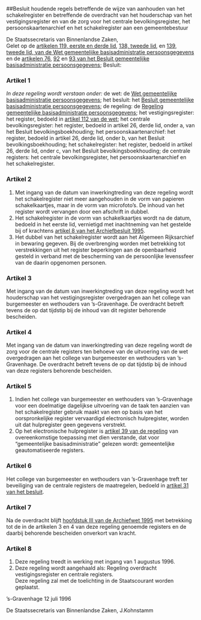 <meta http-equiv='Content-Type' content='text/html; charset=utf-8' />

##Besluit houdende regels betreffende de wijze van aanhouden van het schakelregister en betreffende de overdracht van het houderschap van het vestigingsregister en van de zorg voor het centrale bevolkingsregister, het persoonskaartenarchief en het schakelregister aan een gemeentebestuur

De Staatssecretaris van Binnenlandse Zaken,  
Gelet op de [artikelen 119, eerste en derde lid](../../../../../../../../wet/wet/gemeentelijke/basisadministratie/persoonsgegevens/BWBR0006723/README.md), [138, tweede lid](../../../../../../../../wet/wet/gemeentelijke/basisadministratie/persoonsgegevens/BWBR0006723/README.md), en [139, tweede lid, van de Wet gemeentelijke basisadministratie persoonsgegevens](../../../../../../../../wet/wet/gemeentelijke/basisadministratie/persoonsgegevens/BWBR0006723/README.md) en de [artikelen 76](../../../../../../../../AMvB/besluit/gemeentelijke/basisadministratie/persoonsgegevens/BWBR0006933/README.md), [92](../../../../../../../../AMvB/besluit/gemeentelijke/basisadministratie/persoonsgegevens/BWBR0006933/README.md) en [93 van het Besluit gemeentelijke basisadministratie persoonsgegevens](../../../../../../../../AMvB/besluit/gemeentelijke/basisadministratie/persoonsgegevens/BWBR0006933/README.md);
Besluit:    

### Artikel  1  

*In deze regeling wordt verstaan onder:*    de wet:  de [Wet gemeentelijke basisadministratie persoonsgegevens](../../../../../../../../wet/wet/gemeentelijke/basisadministratie/persoonsgegevens/BWBR0006723/README.md);    het besluit:  het [Besluit gemeentelijke basisadministratie persoonsgegevens](../../../../../../../../AMvB/besluit/gemeentelijke/basisadministratie/persoonsgegevens/BWBR0006933/README.md);    de regeling:  de [Regeling gemeentelijke basisadministratie persoonsgegevens](../../../../../../../../ministeriele-regeling/regeling/gemeentelijke/basisadministratie/persoonsgegevens/BWBR0006935/README.md);    het vestigingsregister:  het register, bedoeld in [artikel 112 van de wet](../../../../../../../../wet/wet/gemeentelijke/basisadministratie/persoonsgegevens/BWBR0006723/README.md);    het centrale bevolkingsregister:  het register, bedoeld in artikel 26, derde lid, onder a, van het Besluit bevolkingsboekhouding;    het persoonskaartenarchief:  het register, bedoeld in artikel 26, derde lid, onder b, van het Besluit bevolkingsboekhouding;    het schakelregister:  het register, bedoeld in artikel 26, derde lid, onder c, van het Besluit bevolkingsboekhouding;    de centrale registers:  het centrale bevolkingsregister, het persoonskaartenarchief en het schakelregister.     

### Artikel  2  

1.  Met ingang van de datum van inwerkingtreding van deze regeling wordt het schakelregister niet meer aangehouden in de vorm van papieren schakelkaartjes, maar in de vorm van microfoto’s. De inhoud van het register wordt vervangen door een afschrift in dubbel.   
2.  Het schakelregister in de vorm van schakelkaartjes wordt na de datum, bedoeld in het eerste lid, vernietigd met inachtneming van het gestelde bij of krachtens [artikel 8 van het Archiefbesluit 1995](../../../../../../../../AMvB/archiefbesluit/1995/BWBR0007748/README.md).   
3.  Het dubbel van het schakelregister wordt aan het Algemeen Rijksarchief in bewaring gegeven. Bij de overbrenging worden met betrekking tot verstrekkingen uit het register beperkingen aan de openbaarheid gesteld in verband met de bescherming van de persoonlijke levenssfeer van de daarin opgenomen personen.   

### Artikel  3  

Met ingang van de datum van inwerkingtreding van deze regeling wordt het houderschap van het vestigingsregister overgedragen aan het college van burgemeester en wethouders van ’s-Gravenhage. De overdracht betreft tevens de op dat tijdstip bij de inhoud van dit register behorende bescheiden.  

### Artikel  4  

Met ingang van de datum van inwerkingtreding van deze regeling wordt de zorg voor de centrale registers ten behoeve van de uitvoering van de wet overgedragen aan het college van burgemeester en wethouders van ’s-Gravenhage. De overdracht betreft tevens de op dat tijdstip bij de inhoud van deze registers behorende bescheiden.  

### Artikel  5  

1.  Indien het college van burgemeester en wethouders van ’s-Gravenhage voor een doelmatige dagelijkse uitvoering van de taak ten aanzien van het schakelregister gebruik maakt van een op basis van het oorspronkelijke register vervaardigd electronisch hulpregister, worden uit dat hulpregister geen gegevens verstrekt.   
2.  Op het electronische hulpregister is [artikel 39 van de regeling](../../../../../../../../ministeriele-regeling/regeling/gemeentelijke/basisadministratie/persoonsgegevens/BWBR0006935/README.md) van overeenkomstige toepassing met dien verstande, dat voor “gemeentelijke basisadministratie” gelezen wordt: gemeentelijke geautomatiseerde registers.   

### Artikel  6  

Het college van burgemeester en wethouders van ’s-Gravenhage treft ter beveiliging van de centrale registers de maatregelen, bedoeld in [artikel 31 van het besluit](../../../../../../../../AMvB/besluit/gemeentelijke/basisadministratie/persoonsgegevens/BWBR0006933/README.md).  

### Artikel  7  

Na de overdracht blijft [hoofdstuk III van de Archiefwet 1995](../../../../../../../../wet/archiefwet/1995/BWBR0007376/README.md) met betrekking tot de in de artikelen 3 en 4 van deze regeling genoemde registers en de daarbij behorende bescheiden onverkort van kracht.  

### Artikel  8  

1.  Deze regeling treedt in werking met ingang van 1 augustus 1996.   
2.  Deze regeling wordt aangehaald als: Regeling overdracht vestigingsregister en centrale registers.   
Deze regeling zal met de toelichting in de Staatscourant worden geplaatst.   

’s-Gravenhage 
12 juli 1996    

De 
Staatssecretaris van Binnenlandse Zaken, 
J.Kohnstamm    
